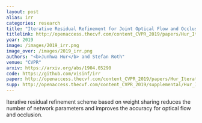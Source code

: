 ```yaml
---
layout: post
alias: irr
categories: research
title: "Iterative Residual Refinement for Joint Optical Flow and Occlusion Estimation"
titlelink: http://openaccess.thecvf.com/content_CVPR_2019/papers/Hur_Iterative_Residual_Refinement_for_Joint_Optical_Flow_and_Occlusion_Estimation_CVPR_2019_paper.pdf
year: 2019
image: /images/2019_irr.png
image_over: /images/2019_irr.png
authors: "<b>Junhwa Hur</b> and Stefan Roth"
venue: "CVPR"
arxiv: https://arxiv.org/abs/1904.05290
code: https://github.com/visinf/irr
paper: http://openaccess.thecvf.com/content_CVPR_2019/papers/Hur_Iterative_Residual_Refinement_for_Joint_Optical_Flow_and_Occlusion_Estimation_CVPR_2019_paper.pdf
supp: http://openaccess.thecvf.com/content_CVPR_2019/supplemental/Hur_Iterative_Residual_Refinement_CVPR_2019_supplemental.pdf
---
```


Iterative residual refinement scheme based on weight sharing reduces the number of network parameters and improves the accuracy for optical flow and occlusion.
